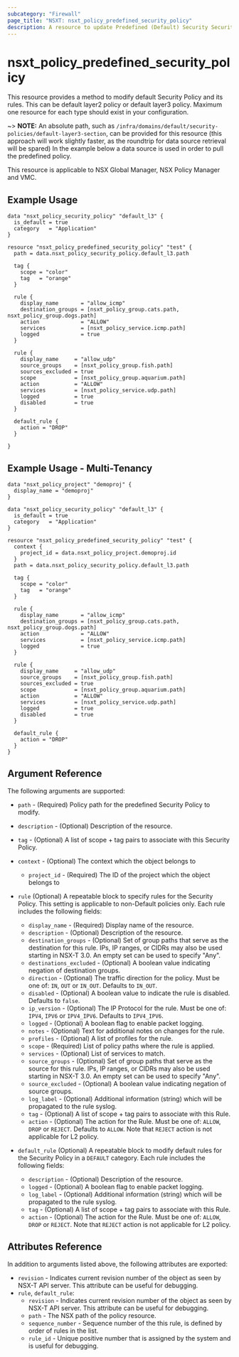 ```yaml
---
subcategory: "Firewall"
page_title: "NSXT: nsxt_policy_predefined_security_policy"
description: A resource to update Predefined (Default) Security Security Policies.
---
```


# nsxt_policy_predefined_security_policy

This resource provides a method to modify default Security Policy and its rules.
This can be default layer2 policy or default layer3 policy. Maximum one resource
for each type should exist in your configuration.

~> **NOTE:** An absolute path, such as `/infra/domains/default/security-policies/default-layer3-section`, can be provided for this resource (this approach will work slightly faster, as the roundtrip for data source retrieval will be spared) In the example below a data source is used in order to pull the predefined policy.

This resource is applicable to NSX Global Manager, NSX Policy Manager and VMC.

## Example Usage

```hcl
data "nsxt_policy_security_policy" "default_l3" {
  is_default = true
  category   = "Application"
}

resource "nsxt_policy_predefined_security_policy" "test" {
  path = data.nsxt_policy_security_policy.default_l3.path

  tag {
    scope = "color"
    tag   = "orange"
  }

  rule {
    display_name       = "allow_icmp"
    destination_groups = [nsxt_policy_group.cats.path, nsxt_policy_group.dogs.path]
    action             = "ALLOW"
    services           = [nsxt_policy_service.icmp.path]
    logged             = true
  }

  rule {
    display_name     = "allow_udp"
    source_groups    = [nsxt_policy_group.fish.path]
    sources_excluded = true
    scope            = [nsxt_policy_group.aquarium.path]
    action           = "ALLOW"
    services         = [nsxt_policy_service.udp.path]
    logged           = true
    disabled         = true
  }

  default_rule {
    action = "DROP"
  }

}
```

## Example Usage - Multi-Tenancy

```hcl
data "nsxt_policy_project" "demoproj" {
  display_name = "demoproj"
}

data "nsxt_policy_security_policy" "default_l3" {
  is_default = true
  category   = "Application"
}

resource "nsxt_policy_predefined_security_policy" "test" {
  context {
    project_id = data.nsxt_policy_project.demoproj.id
  }
  path = data.nsxt_policy_security_policy.default_l3.path

  tag {
    scope = "color"
    tag   = "orange"
  }

  rule {
    display_name       = "allow_icmp"
    destination_groups = [nsxt_policy_group.cats.path, nsxt_policy_group.dogs.path]
    action             = "ALLOW"
    services           = [nsxt_policy_service.icmp.path]
    logged             = true
  }

  rule {
    display_name     = "allow_udp"
    source_groups    = [nsxt_policy_group.fish.path]
    sources_excluded = true
    scope            = [nsxt_policy_group.aquarium.path]
    action           = "ALLOW"
    services         = [nsxt_policy_service.udp.path]
    logged           = true
    disabled         = true
  }

  default_rule {
    action = "DROP"
  }
}
```

## Argument Reference

The following arguments are supported:

* `path` - (Required) Policy path for the predefined Security Policy to modify.
* `description` - (Optional) Description of the resource.
* `tag` - (Optional) A list of scope + tag pairs to associate with this Security Policy.
* `context` - (Optional) The context which the object belongs to
    * `project_id` - (Required) The ID of the project which the object belongs to
* `rule` (Optional) A repeatable block to specify rules for the Security Policy. This setting is applicable to non-Default policies only. Each rule includes the following fields:
    * `display_name` - (Required) Display name of the resource.
    * `description` - (Optional) Description of the resource.
    * `destination_groups` - (Optional) Set of group paths that serve as the destination for this rule. IPs, IP ranges, or CIDRs may also be used starting in NSX-T 3.0. An empty set can be used to specify "Any".
    * `destinations_excluded` - (Optional) A boolean value indicating negation of destination groups.
    * `direction` - (Optional) The traffic direction for the policy. Must be one of: `IN`, `OUT` or `IN_OUT`. Defaults to `IN_OUT`.
    * `disabled` - (Optional) A boolean value to indicate the rule is disabled. Defaults to `false`.
    * `ip_version` - (Optional) The IP Protocol for the rule. Must be one of: `IPV4`, `IPV6` or `IPV4_IPV6`. Defaults to `IPV4_IPV6`.
    * `logged` - (Optional) A boolean flag to enable packet logging.
    * `notes` - (Optional) Text for additional notes on changes for the rule.
    * `profiles` - (Optional) A list of profiles for the rule.
    * `scope` - (Required) List of policy paths where the rule is applied.
    * `services` - (Optional) List of services to match.
    * `source_groups` - (Optional) Set of group paths that serve as the source for this rule. IPs, IP ranges, or CIDRs may also be used starting in NSX-T 3.0. An empty set can be used to specify "Any".
    * `source_excluded` - (Optional) A boolean value indicating negation of source groups.
    * `log_label` - (Optional) Additional information (string) which will be propagated to the rule syslog.
    * `tag` - (Optional) A list of scope + tag pairs to associate with this Rule.
    * `action` - (Optional) The action for the Rule. Must be one of: `ALLOW`, `DROP` or `REJECT`. Defaults to `ALLOW`. Note that `REJECT` action is not applicable for L2 policy.

* `default_rule` (Optional) A repeatable block to modify default rules for the Security Policy in a `DEFAULT` category. Each rule includes the following fields:
    * `description` - (Optional) Description of the resource.
    * `logged` - (Optional) A boolean flag to enable packet logging.
    * `log_label` - (Optional) Additional information (string) which will be propagated to the rule syslog.
    * `tag` - (Optional) A list of scope + tag pairs to associate with this Rule.
    * `action` - (Optional) The action for the Rule. Must be one of: `ALLOW`, `DROP` or `REJECT`. Note that `REJECT` action is not applicable for L2 policy.

## Attributes Reference

In addition to arguments listed above, the following attributes are exported:

* `revision` - Indicates current revision number of the object as seen by NSX-T API server. This attribute can be useful for debugging.
* `rule`, `default_rule`:
    * `revision` - Indicates current revision number of the object as seen by NSX-T API server. This attribute can be useful for debugging.
    * `path` - The NSX path of the policy resource.
    * `sequence_number` - Sequence number of the this rule, is defined by order of rules in the list.
    * `rule_id` - Unique positive number that is assigned by the system and is useful for debugging.
